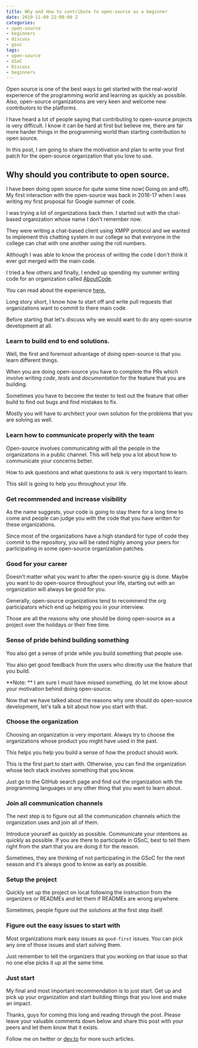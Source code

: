 ```yaml
---
title: Why and How to contribute to open-source as a beginner
date: 2019-11-09 22:08:00 Z
categories:
- open-source
- beginners
- discuss
- gsoc
tags:
- open-source
- GSoC
- Discuss
- beginners
---
```


Open source is one of the best ways to get started with the real-world experience of the programming world and learning as quickly as possible. Also, open-source organizations are very keen and welcome new contributors to the platforms.

I have heard a lot of people saying that contributing to open-source projects is very difficult. I know it can be hard at first but believe me, there are far more harder things in the programming world than starting contribution to open source.

In this post, I am going to share the motivation and plan to write your first patch for the open-source organization that you love to use.

## Why should you contribute to open source.

I have been doing open source for quite some time now( Going on and off). My first interaction with the open-source was back in 2016-17 when I was writing my first proposal for Google summer of code.

I was trying a lot of organizations back then. I started out with the chat-based organization whose name I don't remember now.

They were writing a chat-based client using XMPP protocol and we wanted to implement this chatting system in our college so that everyone in the college can chat with one another using the roll numbers.

Although I was able to know the process of writing the code I don't think it ever got merged with the main code.

I tried a few others and finally, I ended up spending my summer writing code for an organization called [AboutCode](https://www.nexb.com/).

You can read about the experience [here.](https://singh1114.github.io/blog/gsoc_2017/)

Long story short, I know how to start off and write pull requests that organizations want to commit to there main code.

Before starting that let's discuss why we would want to do any open-source development at all.

### Learn to build end to end solutions.

Well, the first and foremost advantage of doing open-source is that you learn different things.

When you are doing open-source you have to complete the PRs which involve writing *code*, *tests* and *documentation* for the feature that you are building.

Sometimes you have to become the tester to test out the feature that other build to find out bugs and find mistakes to fix.

Mostly you will have to architect your own solution for the problems that you are solving as well. 

### Learn how to communicate properly with the team

Open-source involves communicating with all the people in the organizations in a public channel. This will help you a lot about how to communicate your concerns better.

How to ask questions and what questions to ask is very important to learn.

This skill is going to help you throughout your life.

### Get recommended and increase visibility

As the name suggests, your code is going to stay there for a long time to come and people can judge you with the code that you have written for these organizations.

Since most of the organizations have a high standard for type of code they commit to the repository, you will be rated highly among your peers for participating in some open-source organization patches.

### Good for your career

Doesn't matter what you want to after the open-source gig is done. Maybe you want to do open-source throughout your life, starting out with an organization will always be good for you.

Generally, open-source organizations tend to recommend the org participators which end up helping you in your interview.

Those are all the reasons why one should be doing open-source as a project over the holidays or their free time.

### Sense of pride behind building something

You also get a sense of pride while you build something that people use.

You also get good feedback from the users who directly use the feature that you build.

**Note: ** I am sure I must have missed something, do let me know about your motivation behind doing open-source.

Now that we have talked about the reasons why one should do open-source development, let's talk a bit about how you start with that.

### Choose the organization

Choosing an organization is very important. Always try to choose the organizations whose product you might have used in the past.

This helps you help you build a sense of how the product should work.

This is the first part to start with. Otherwise, you can find the organization whose tech stack involves something that you know.

Just go to the GitHub search page and find out the organization with the programming languages or any other thing that you want to learn about.

### Join all communication channels

The next step is to figure out all the communication channels which the organization uses and join all of them.

Introduce yourself as quickly as possible. Communicate your intentions as quickly as possible. If you are there to participate in GSoC, best to tell them right from the start that you are doing it for the reason.

Sometimes, they are thinking of not participating in the GSoC for the next season and it's always good to know as early as possible.

### Setup the project

Quickly set up the project on local following the instruction from the organizers or READMEs and let them if READMEs are wrong anywhere.

Sometimes, people figure out the solutions at the first step itself.

### Figure out the easy issues to start with

Most organizations mark easy issues as `good-first` issues. You can pick any one of those issues and start solving them.

Just remember to tell the organizers that you working on that issue so that no one else picks it up at the same time.

### Just start

My final and most important recommendation is to just start. Get up and pick up your organization and start building things that you love and make an impact.

Thanks, guys for coming this long and reading through the post. Please leave your valuable comments down below and share this post with your peers and let them know that it exists.

Follow me on twitter or [dev.to](https://dev.to/singh1114) for more such articles.